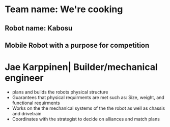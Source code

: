 # Team name: We're cooking

## Robot name: Kabosu

## Mobile Robot with a purpose for competition

# Jae Karppinen| Builder/mechanical engineer
* plans and builds the robots physical structure
* Guarantees that physical requirments are met such as: Size, weight, and functional requirments
* Works on the the mechanical systems of the the robot as well as chassis and drivetrain
* Coordinates with the strategist to decide on alliances and match plans
